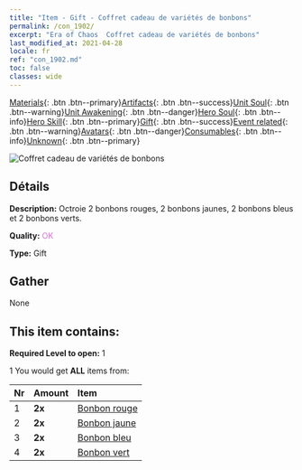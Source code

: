```yaml
---
title: "Item - Gift - Coffret cadeau de variétés de bonbons"
permalink: /con_1902/
excerpt: "Era of Chaos  Coffret cadeau de variétés de bonbons"
last_modified_at: 2021-04-28
locale: fr
ref: "con_1902.md"
toc: false
classes: wide
---
```

 [Materials](/ItemsFR/){: .btn .btn--primary}[Artifacts](/ItemsFR/Artifacts/){: .btn .btn--success}[Unit Soul](/ItemsFR/UnitSoul/){: .btn .btn--warning}[Unit Awakening](/ItemsFR/UnitAwakening/){: .btn .btn--danger}[Hero Soul](/ItemsFR/HeroSoul/){: .btn .btn--info}[Hero Skill](/ItemsFR/HeroSkill/){: .btn .btn--primary}[Gift](/ItemsFR/Gift/){: .btn .btn--success}[Event related](/ItemsFR/Events/){: .btn .btn--warning}[Avatars](/ItemsFR/Avatars/){: .btn .btn--danger}[Consumables](/ItemsFR/Consumables/){: .btn .btn--info}[Unknown](/ItemsFR/Unknown/){: .btn .btn--primary}

 ![Coffret cadeau de variétés de bonbons](/images/t/i_907525.png)

## Détails
 **Description:** Octroie 2 bonbons rouges, 2 bonbons jaunes, 2 bonbons bleus et 2 bonbons verts.

 **Quality:** <span style="color: #DA70D6">OK</span>

 **Type:** Gift

## Gather

  None

## This item contains:

 **Required Level to open:** 1

 1 You would get **ALL** items  from:

  | Nr | Amount |     Item    |
  |:---|:-------|:------------|
  | 1 |  **2x** | [Bonbon rouge](/ItemsFR/con_549/) |  | 
  | 2 |  **2x** | [Bonbon jaune](/ItemsFR/con_550/) |  | 
  | 3 |  **2x** | [Bonbon bleu](/ItemsFR/con_551/) |  | 
  | 4 |  **2x** | [Bonbon vert](/ItemsFR/con_552/) |  | 
